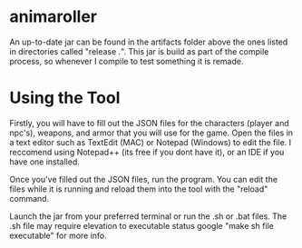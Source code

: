 # animaroller

An up-to-date jar can be found in the artifacts folder above the ones listed in directories called "release *.*". This jar
is build as part of the compile process, so whenever I compile to test something it is remade.

# Using the Tool
Firstly, you will have to fill out the JSON files for the characters (player and npc's), weapons, and armor that you will use for the game. Open the files in a text editor such as TextEdit (MAC) or Notepad (Windows) to edit the file. I reccomend using Notepad++ (its free if you dont have it), or an IDE if you have one installed.

Once you've filled out the JSON files, run the program. You can edit the files while it is running and reload them into the tool with the "reload" command.

Launch the jar from your preferred terminal or run the .sh or .bat files. The .sh file may require elevation to executable status google "make sh file executable" for more info.
